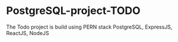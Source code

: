 # PostgreSQL-project-TODO
The Todo project is build using PERN stack PostgreSQL, ExpressJS, ReactJS, NodeJS
